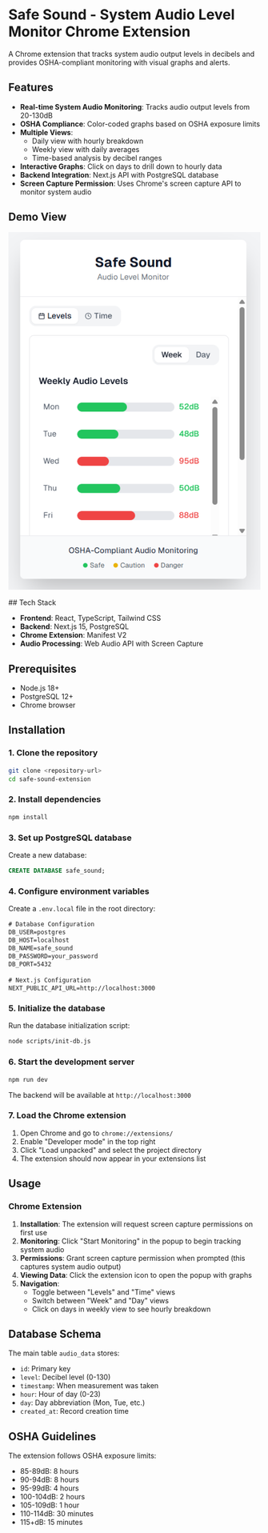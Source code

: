 # Safe Sound - System Audio Level Monitor Chrome Extension

A Chrome extension that tracks system audio output levels in decibels and provides OSHA-compliant monitoring with visual graphs and alerts.

## Features

- **Real-time System Audio Monitoring**: Tracks audio output levels from 20-130dB
- **OSHA Compliance**: Color-coded graphs based on OSHA exposure limits
- **Multiple Views**: 
  - Daily view with hourly breakdown
  - Weekly view with daily averages
  - Time-based analysis by decibel ranges
- **Interactive Graphs**: Click on days to drill down to hourly data
- **Backend Integration**: Next.js API with PostgreSQL database
- **Screen Capture Permission**: Uses Chrome's screen capture API to monitor system audio
<h2 align="left">Demo View</h2>
<p align="left"> 
  <img src="Safe-Sound/assets/demo.png" alt="Demo Photo">
</p>
## Tech Stack

- **Frontend**: React, TypeScript, Tailwind CSS
- **Backend**: Next.js 15, PostgreSQL
- **Chrome Extension**: Manifest V2
- **Audio Processing**: Web Audio API with Screen Capture

## Prerequisites

- Node.js 18+ 
- PostgreSQL 12+
- Chrome browser

## Installation

### 1. Clone the repository
```bash
git clone <repository-url>
cd safe-sound-extension
```

### 2. Install dependencies
```bash
npm install
```

### 3. Set up PostgreSQL database

Create a new database:
```sql
CREATE DATABASE safe_sound;
```

### 4. Configure environment variables

Create a `.env.local` file in the root directory:
```env
# Database Configuration
DB_USER=postgres
DB_HOST=localhost
DB_NAME=safe_sound
DB_PASSWORD=your_password
DB_PORT=5432

# Next.js Configuration
NEXT_PUBLIC_API_URL=http://localhost:3000
```

### 5. Initialize the database

Run the database initialization script:
```bash
node scripts/init-db.js
```

### 6. Start the development server
```bash
npm run dev
```

The backend will be available at `http://localhost:3000`

### 7. Load the Chrome extension

1. Open Chrome and go to `chrome://extensions/`
2. Enable "Developer mode" in the top right
3. Click "Load unpacked" and select the project directory
4. The extension should now appear in your extensions list

## Usage

### Chrome Extension

1. **Installation**: The extension will request screen capture permissions on first use
2. **Monitoring**: Click "Start Monitoring" in the popup to begin tracking system audio
3. **Permissions**: Grant screen capture permission when prompted (this captures system audio output)
4. **Viewing Data**: Click the extension icon to open the popup with graphs
5. **Navigation**: 
   - Toggle between "Levels" and "Time" views
   - Switch between "Week" and "Day" views
   - Click on days in weekly view to see hourly breakdown

## Database Schema

The main table `audio_data` stores:
- `id`: Primary key
- `level`: Decibel level (0-130)
- `timestamp`: When measurement was taken
- `hour`: Hour of day (0-23)
- `day`: Day abbreviation (Mon, Tue, etc.)
- `created_at`: Record creation time

## OSHA Guidelines

The extension follows OSHA exposure limits:
- 85-89dB: 8 hours
- 90-94dB: 8 hours  
- 95-99dB: 4 hours
- 100-104dB: 2 hours
- 105-109dB: 1 hour
- 110-114dB: 30 minutes
- 115+dB: 15 minutes